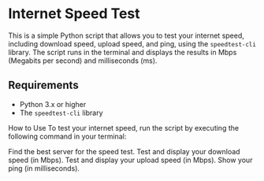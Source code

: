 # Internet Speed Test

This is a simple Python script that allows you to test your internet speed, including download speed, upload speed, and ping, using the `speedtest-cli` library. The script runs in the terminal and displays the results in Mbps (Megabits per second) and milliseconds (ms).

## Requirements

- Python 3.x or higher
- The `speedtest-cli` library

How to Use
To test your internet speed, run the script by executing the following command in your terminal:

Find the best server for the speed test.
Test and display your download speed (in Mbps).
Test and display your upload speed (in Mbps).
Show your ping (in milliseconds).

